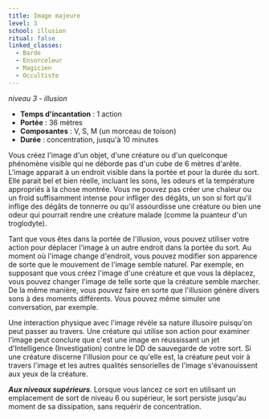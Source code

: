 ```yaml
---
title: Image majeure
level: 3
school: illusion
ritual: false
linked_classes:
  - Barde
  - Ensorceleur
  - Magicien
  - Occultiste
---
```

*niveau 3 - illusion*

- **Temps d'incantation** : 1 action
- **Portée** : 36 mètres
- **Composantes** : V, S, M (un morceau de toison)
- **Durée** : concentration, jusqu'à 10 minutes

Vous créez l'image d'un objet, d'une créature ou d'un quelconque phénomène visible qui ne déborde pas d'un cube de 6 mètres d'arête. L'image apparait à un endroit visible dans la portée et pour la durée du sort. Elle parait bel et bien réelle, incluant les sons, les odeurs et la température appropriés à la chose montrée. Vous ne pouvez pas créer une chaleur ou un froid suffisamment intense pour infliger des dégâts, un son si fort qu'il inflige des dégâts de tonnerre ou qu'il assourdisse une créature ou bien une odeur qui pourrait rendre une créature malade (comme la puanteur d'un troglodyte).

Tant que vous êtes dans la portée de l'illusion, vous pouvez utiliser votre action pour déplacer l'image à un autre endroit dans la portée du sort. Au moment où l'image change d'endroit, vous pouvez modifier son apparence de sorte que le mouvement de l'image semble naturel. Par exemple, en supposant que vous créez l'image d'une créature et que vous la déplacez, vous pouvez changer l'image de telle sorte que la créature semble marcher. De la même manière, vous pouvez faire en sorte que l'illusion génère divers sons à des moments différents. Vous pouvez même simuler une conversation, par exemple.

Une interaction physique avec l'image révèle sa nature illusoire puisqu'on peut passer au travers. Une créature qui utilise son action pour examiner l'image peut conclure que c'est une image en réussissant un jet d'Intelligence (Investigation) contre le DD de sauvegarde de votre sort. Si une créature discerne l'illusion pour ce qu'elle est, la créature peut voir à travers l'image et les autres qualités sensorielles de l'image s'évanouissent aux yeux de la créature.

**_Aux niveaux supérieurs_**. Lorsque vous lancez ce sort en utilisant un emplacement de sort de niveau 6 ou supérieur, le sort persiste jusqu'au moment de sa dissipation, sans requérir de concentration.